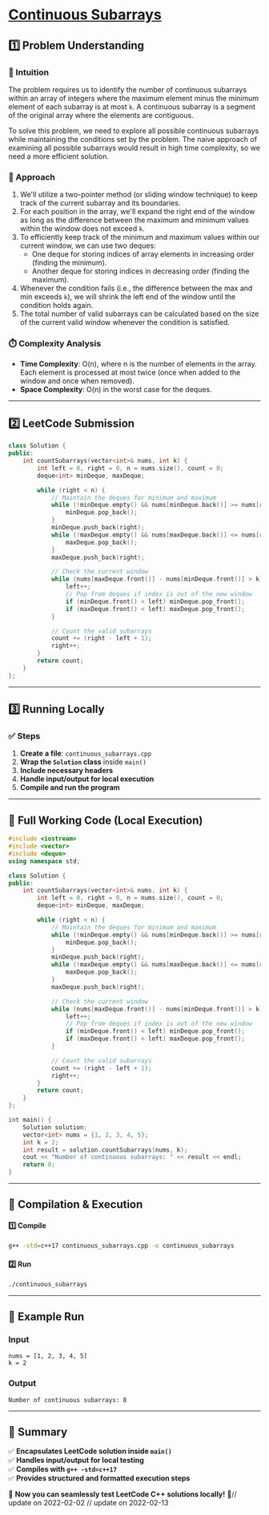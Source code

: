 # **[Continuous Subarrays](https://leetcode.com/problems/continuous-subarrays/description/)**  

## **1️⃣ Problem Understanding**  
### **📌 Intuition**  
The problem requires us to identify the number of continuous subarrays within an array of integers where the maximum element minus the minimum element of each subarray is at most `k`. A continuous subarray is a segment of the original array where the elements are contiguous.

To solve this problem, we need to explore all possible continuous subarrays while maintaining the conditions set by the problem. The naive approach of examining all possible subarrays would result in high time complexity, so we need a more efficient solution.

### **🚀 Approach**  
1. We'll utilize a two-pointer method (or sliding window technique) to keep track of the current subarray and its boundaries.
2. For each position in the array, we'll expand the right end of the window as long as the difference between the maximum and minimum values within the window does not exceed `k`.
3. To efficiently keep track of the minimum and maximum values within our current window, we can use two deques:
   - One deque for storing indices of array elements in increasing order (finding the minimum).
   - Another deque for storing indices in decreasing order (finding the maximum).
4. Whenever the condition fails (i.e., the difference between the max and min exceeds `k`), we will shrink the left end of the window until the condition holds again.
5. The total number of valid subarrays can be calculated based on the size of the current valid window whenever the condition is satisfied.

### **⏱️ Complexity Analysis**  
- **Time Complexity**: O(n), where n is the number of elements in the array. Each element is processed at most twice (once when added to the window and once when removed).
- **Space Complexity**: O(n) in the worst case for the deques.

---  

## **2️⃣ LeetCode Submission**  
```cpp
class Solution {
public:
    int countSubarrays(vector<int>& nums, int k) {
        int left = 0, right = 0, n = nums.size(), count = 0;
        deque<int> minDeque, maxDeque;

        while (right < n) {
            // Maintain the deques for minimum and maximum
            while (!minDeque.empty() && nums[minDeque.back()] >= nums[right]) {
                minDeque.pop_back();
            }
            minDeque.push_back(right);
            while (!maxDeque.empty() && nums[maxDeque.back()] <= nums[right]) {
                maxDeque.pop_back();
            }
            maxDeque.push_back(right);

            // Check the current window
            while (nums[maxDeque.front()] - nums[minDeque.front()] > k) {
                left++;
                // Pop from deques if index is out of the new window
                if (minDeque.front() < left) minDeque.pop_front();
                if (maxDeque.front() < left) maxDeque.pop_front();
            }

            // Count the valid subarrays
            count += (right - left + 1);
            right++;
        }
        return count;
    }
};
```  

---  

## **3️⃣ Running Locally**  
### **✅ Steps**  
1. **Create a file**: `continuous_subarrays.cpp`  
2. **Wrap the `Solution` class** inside `main()`  
3. **Include necessary headers**  
4. **Handle input/output for local execution**  
5. **Compile and run the program**  

---  

## **📝 Full Working Code (Local Execution)**  
```cpp
#include <iostream>
#include <vector>
#include <deque>
using namespace std;

class Solution {
public:
    int countSubarrays(vector<int>& nums, int k) {
        int left = 0, right = 0, n = nums.size(), count = 0;
        deque<int> minDeque, maxDeque;

        while (right < n) {
            // Maintain the deques for minimum and maximum
            while (!minDeque.empty() && nums[minDeque.back()] >= nums[right]) {
                minDeque.pop_back();
            }
            minDeque.push_back(right);
            while (!maxDeque.empty() && nums[maxDeque.back()] <= nums[right]) {
                maxDeque.pop_back();
            }
            maxDeque.push_back(right);

            // Check the current window
            while (nums[maxDeque.front()] - nums[minDeque.front()] > k) {
                left++;
                // Pop from deques if index is out of the new window
                if (minDeque.front() < left) minDeque.pop_front();
                if (maxDeque.front() < left) maxDeque.pop_front();
            }

            // Count the valid subarrays
            count += (right - left + 1);
            right++;
        }
        return count;
    }
};

int main() {
    Solution solution;
    vector<int> nums = {1, 2, 3, 4, 5};
    int k = 2;  
    int result = solution.countSubarrays(nums, k);
    cout << "Number of continuous subarrays: " << result << endl;
    return 0;
}
```  

---  

## **🔧 Compilation & Execution**  
#### **1️⃣ Compile**  
```bash
g++ -std=c++17 continuous_subarrays.cpp -o continuous_subarrays
```  

#### **2️⃣ Run**  
```bash
./continuous_subarrays
```  

---  

## **🎯 Example Run**  
### **Input**  
```
nums = [1, 2, 3, 4, 5]
k = 2
```  
### **Output**  
```
Number of continuous subarrays: 8
```  

---  

## **📌 Summary**  
✅ **Encapsulates LeetCode solution inside `main()`**  
✅ **Handles input/output for local testing**  
✅ **Compiles with `g++ -std=c++17`**  
✅ **Provides structured and formatted execution steps**  

🚀 **Now you can seamlessly test LeetCode C++ solutions locally!** 🚀// update on 2022-02-02
// update on 2022-02-13
